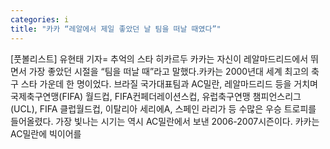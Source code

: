 ```yaml
---
categories: i
title: "카카 “레알에서 제일 좋았던 날 팀을 떠날 때였다”"
---
```

[풋볼리스트] 유현태 기자= 추억의 스타 히카르두 카카는 자신이 레알마드리드에서 뛰면서 가장 좋았던 시절을 “팀을 떠날 때”라고 말했다.카카는 2000년대 세계 최고의 축구 스타 가운데 한 명이었다. 브라질 국가대표팀과 AC밀란, 레알마드리드 등을 거치며 국제축구연맹(FIFA) 월드컵, FIFA컨페더레이션스컵, 유럽축구연맹 챔피언스리그(UCL), FIFA 클럽월드컵, 이탈리아 세리에A, 스페인 라리가 등 수많은 우승 트로피를 들어올렸다. 가장 빛나는 시기는 역시 AC밀란에서 보낸 2006-2007시즌이다. 카카는AC밀란에 빅이어를